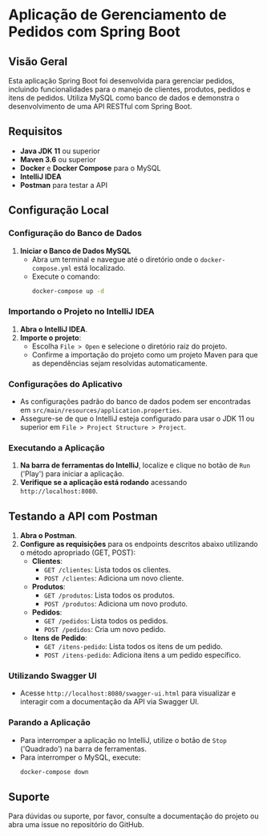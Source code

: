 # Aplicação de Gerenciamento de Pedidos com Spring Boot

## Visão Geral
Esta aplicação Spring Boot foi desenvolvida para gerenciar pedidos, incluindo funcionalidades para o manejo de clientes, produtos, pedidos e itens de pedidos. Utiliza MySQL como banco de dados e demonstra o desenvolvimento de uma API RESTful com Spring Boot.

## Requisitos
- **Java JDK 11** ou superior
- **Maven 3.6** ou superior
- **Docker** e **Docker Compose** para o MySQL
- **IntelliJ IDEA**
- **Postman** para testar a API

## Configuração Local

### Configuração do Banco de Dados
1. **Iniciar o Banco de Dados MySQL**
    - Abra um terminal e navegue até o diretório onde o `docker-compose.yml` está localizado.
    - Execute o comando:
      ```bash
      docker-compose up -d
      ```

### Importando o Projeto no IntelliJ IDEA
1. **Abra o IntelliJ IDEA**.
2. **Importe o projeto**:
    - Escolha `File > Open` e selecione o diretório raiz do projeto.
    - Confirme a importação do projeto como um projeto Maven para que as dependências sejam resolvidas automaticamente.

### Configurações do Aplicativo
- As configurações padrão do banco de dados podem ser encontradas em `src/main/resources/application.properties`.
- Assegure-se de que o IntelliJ esteja configurado para usar o JDK 11 ou superior em `File > Project Structure > Project`.

### Executando a Aplicação
1. **Na barra de ferramentas do IntelliJ**, localize e clique no botão de `Run` ('Play') para iniciar a aplicação.
2. **Verifique se a aplicação está rodando** acessando `http://localhost:8080`.

## Testando a API com Postman
1. **Abra o Postman**.
2. **Configure as requisições** para os endpoints descritos abaixo utilizando o método apropriado (GET, POST):
    - **Clientes**:
        - `GET /clientes`: Lista todos os clientes.
        - `POST /clientes`: Adiciona um novo cliente.
    - **Produtos**:
        - `GET /produtos`: Lista todos os produtos.
        - `POST /produtos`: Adiciona um novo produto.
    - **Pedidos**:
        - `GET /pedidos`: Lista todos os pedidos.
        - `POST /pedidos`: Cria um novo pedido.
    - **Itens de Pedido**:
        - `GET /itens-pedido`: Lista todos os itens de um pedido.
        - `POST /itens-pedido`: Adiciona itens a um pedido específico.

### Utilizando Swagger UI
- Acesse `http://localhost:8080/swagger-ui.html` para visualizar e interagir com a documentação da API via Swagger UI.

### Parando a Aplicação
- Para interromper a aplicação no IntelliJ, utilize o botão de `Stop` ('Quadrado') na barra de ferramentas.
- Para interromper o MySQL, execute:
  ```bash
  docker-compose down
  ```

## Suporte
Para dúvidas ou suporte, por favor, consulte a documentação do projeto ou abra uma issue no repositório do GitHub.
